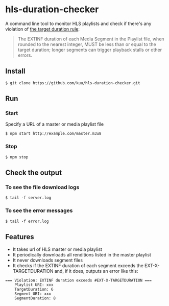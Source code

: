 # hls-duration-checker
A command line tool to monitor HLS playlists and check if there's any violation of [the target duration rule](https://tools.ietf.org/html/rfc8216#section-4.3.3.1):

> The EXTINF duration of each Media Segment in the Playlist file, when rounded to the nearest integer, MUST be less than or equal to the target duration; longer segments can trigger playback stalls or other errors.



## Install
```
$ git clone https://github.com/kuu/hls-duration-checker.git
```

## Run
### Start
Specify a URL of a master or media playlist file
```
$ npm start http://example.com/master.m3u8
```
### Stop
```
$ npm stop
```

## Check the output
### To see the file download logs
```
$ tail -f server.log
```
### To see the error messages
```
$ tail -f error.log
```

## Features
* It takes url of HLS master or media playlist
* It periodically downloads all renditions listed in the master playlist
* It never downloads segment files
* It checks if the EXTINF duration of each segment exceeds the EXT-X-TARGETDURATION and, if it does, outputs an error like this:
```
=== Violation: EXTINF duration exceeds #EXT-X-TARGETDURATION ===
    Playlist URI: xxx
    TargetDuration: 6
    Segment URI: xxx
    SegmentDuration: 8
```
